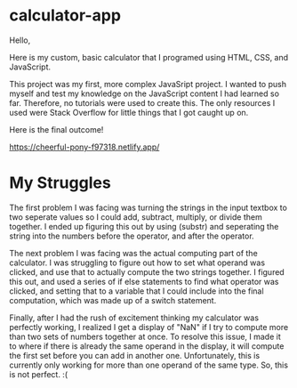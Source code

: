 # calculator-app
 
Hello,

Here is my custom, basic calculator that I programed using HTML, CSS, and JavaScript.

This project was my first, more complex JavaSript project. I wanted to push myself and test my knowledge on the JavaScript content I had learned so far. Therefore, no tutorials were used to create this. The only resources I used were Stack Overflow for little things that I got caught up on.

Here is the final outcome!

https://cheerful-pony-f97318.netlify.app/

# My Struggles

The first problem I was facing was turning the strings in the input textbox to two seperate values so I could add, subtract, multiply, or divide them together. I ended up figuring this out by using (substr) and seperating the string into the numbers before the operator, and after the operator.

The next problem I was facing was the actual computing part of the calculator. I was struggling to figure out how to set what operand was clicked, and use that to actually compute the two strings together. I figured this out, and used a series of if else statements to find what operator was clicked, and setting that to a variable that I could include into the final computation, which was made up of a switch statement.

Finally, after I had the rush of excitement thinking my calculator was perfectly working, I realized I get a display of "NaN" if I try to compute more than two sets of numbers together at once. To resolve this issue, I made it to where if there is already the same operand in the display, it will compute the first set before you can add in another one. Unfortunately, this is currently only working for more than one operand of the same type. So, this is not perfect. :(
